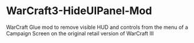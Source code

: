 # WarCraft3-HideUIPanel-Mod
WarCraft Glue mod to remove visible HUD and controls from the menu of a Campaign Screen on the original retail version of WarCraft III
